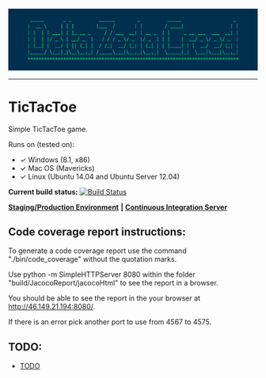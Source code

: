 ![Delta Zeda Creed](https://raw.githubusercontent.com/reginbald/TicTacToe/master/img/DZC.png?token=AFbhxGtwExH4Vs3Snv09VYL03-H892r2ks5UW1mZwA%3D%3D "Delta Zeda Creed")
***

TicTacToe
=========
Simple TicTacToe game.

Runs on (tested on):

- ✓ Windows (8.1, x86)
- ✓ Mac OS (Mavericks)
- ✓ Linux (Ubuntu 14.04 and Ubuntu Server 12.04)

**Current build status:** [![Build Status](https://magnum.travis-ci.com/reginbald/TicTacToe.svg?token=smJBtwwwueA4GzzDEnsz&branch=master)](https://magnum.travis-ci.com/reginbald/TicTacToe)



[**Staging/Production Environment**](http://tictactoe420.herokuapp.com/) **|** [**Continuous Integration Server**](https://magnum.travis-ci.com/reginbald/TicTacToe)

## Code coverage report instructions:
To generate a code coverage report use the command "./bin/code_coverage" without the quotation marks.

Use python -m SimpleHTTPServer 8080 within the folder "build/JacocoReport/jacocoHtml" to see the report in a browser.

You should be able to see the report in the your browser at http://46.149.21.194:8080/.

If there is an error pick another port to use from 4567 to 4575.


## TODO:
- [TODO](/docs/TODO.md)
